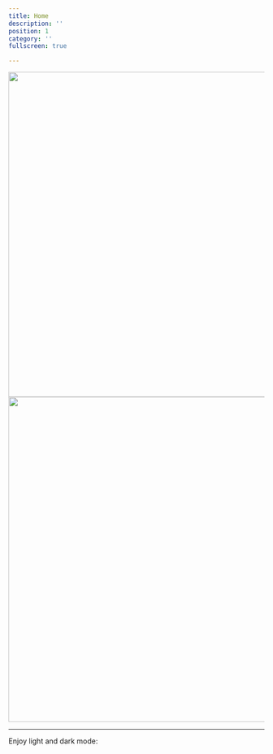```yaml
---
title: Home
description: ''
position: 1
category: ''
fullscreen: true

---
```


<img src="/Kawakami_clouds.jpg" class="light-img" width="1280" height="640" alt=""/>
<img src="/Kawakami_clouds.jpg" class="dark-img" width="1280" height="640" alt=""/>

---

<p class="flex items-center">Enjoy light and dark mode:&nbsp;<app-color-switcher class="inline-flex ml-2"></app-color-switcher></p>
